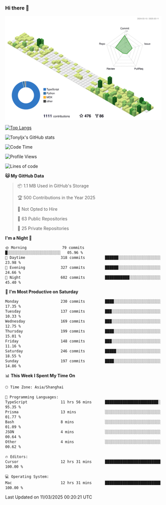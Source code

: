 ### Hi there 👋

![](./profile-3d-contrib/profile-green-animate.svg)

 

[![Top Langs](https://github-readme-stats.vercel.app/api/top-langs/?username=tonyljx)](https://github.com/anuraghazra/github-readme-stats)

![Tonyljx's GitHub stats](https://github-readme-stats.vercel.app/api?username=tonyljx&theme=default&show_icons=true)

 

<!--START_SECTION:waka-->
![Code Time](http://img.shields.io/badge/Code%20Time-1%2C213%20hrs-blue)

![Profile Views](http://img.shields.io/badge/Profile%20Views-0-blue)

![Lines of code](https://img.shields.io/badge/From%20Hello%20World%20I%27ve%20Written-892.6%20thousand%20lines%20of%20code-blue)

**🐱 My GitHub Data** 

> 📦 1.1 MB Used in GitHub's Storage 
 > 
> 🏆 500 Contributions in the Year 2025
 > 
> 🚫 Not Opted to Hire
 > 
> 📜 63 Public Repositories 
 > 
> 🔑 25 Private Repositories 
 > 
**I'm a Night 🦉** 

```text
🌞 Morning                79 commits          █░░░░░░░░░░░░░░░░░░░░░░░░   05.96 % 
🌆 Daytime                318 commits         ██████░░░░░░░░░░░░░░░░░░░   23.98 % 
🌃 Evening                327 commits         ██████░░░░░░░░░░░░░░░░░░░   24.66 % 
🌙 Night                  602 commits         ███████████░░░░░░░░░░░░░░   45.40 % 
```
📅 **I'm Most Productive on Saturday** 

```text
Monday                   230 commits         ████░░░░░░░░░░░░░░░░░░░░░   17.35 % 
Tuesday                  137 commits         ███░░░░░░░░░░░░░░░░░░░░░░   10.33 % 
Wednesday                169 commits         ███░░░░░░░░░░░░░░░░░░░░░░   12.75 % 
Thursday                 199 commits         ████░░░░░░░░░░░░░░░░░░░░░   15.01 % 
Friday                   148 commits         ███░░░░░░░░░░░░░░░░░░░░░░   11.16 % 
Saturday                 246 commits         █████░░░░░░░░░░░░░░░░░░░░   18.55 % 
Sunday                   197 commits         ████░░░░░░░░░░░░░░░░░░░░░   14.86 % 
```


📊 **This Week I Spent My Time On** 

```text
🕑︎ Time Zone: Asia/Shanghai

💬 Programming Languages: 
TypeScript               11 hrs 56 mins      ████████████████████████░   95.35 % 
Prisma                   13 mins             ░░░░░░░░░░░░░░░░░░░░░░░░░   01.77 % 
Bash                     8 mins              ░░░░░░░░░░░░░░░░░░░░░░░░░   01.09 % 
JSON                     4 mins              ░░░░░░░░░░░░░░░░░░░░░░░░░   00.64 % 
Other                    4 mins              ░░░░░░░░░░░░░░░░░░░░░░░░░   00.62 % 

🔥 Editors: 
Cursor                   12 hrs 31 mins      █████████████████████████   100.00 % 

💻 Operating System: 
Mac                      12 hrs 31 mins      █████████████████████████   100.00 % 
```


 Last Updated on 11/03/2025 00:20:21 UTC
<!--END_SECTION:waka-->
